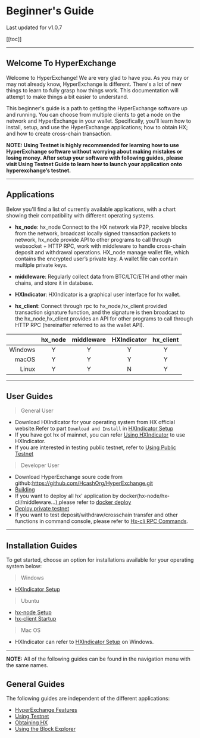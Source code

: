 # Beginner's Guide

Last updated for v1.0.7

[[toc]]

---

## Welcome To HyperExchange 

Welcome to HyperExchange! We are very glad to have you. As you may or may not already know, HyperExchange is different. There's a lot of new things to learn to fully grasp how things work. This documentation will attempt to make things a bit easier to understand.

This beginner's guide is a path to getting the HyperExchange software up and running. You can choose from multiple clients to get a node on the network and HyperExchange in your wallet. Specifically, you'll learn how to install, setup, and use the HyperExchange applications; how to obtain HX; and how to create cross-chain transaction.

**NOTE: Using Testnet is highly recommended for learning how to use HyperExchange software without worrying about making mistakes or losing money. After setup your software with following guides, please visit Using Testnet Guide to learn how to launch your application onto hyperexchange’s testnet.**

---
    
## Applications 

Below you'll find a list of currently available applications, with a chart showing their compatibility with different operating systems.

* **hx_node**: hx_node Connect to the HX network via P2P, receive blocks from the network, broadcast locally signed transaction packets to network, hx_node provide API to other programs to call through websocket + HTTP RPC, work with middleware to handle cross-chain deposit and withdrawal operations. HX_node manage wallet file, which contains the encrypted user’s private key. A wallet file can contain multiple private keys.

* **middleware**: Regularly collect data from BTC/LTC/ETH and other main chains,  and store it in database.

* **HXIndicator**: HXIndicator is a graphical user interface for hx wallet.

* **hx_client**: Connect through rpc to hx_node,hx_client provided  transaction signature function, and the signature is then broadcast to the hx_node,hx_client provides an API for other programs to call through HTTP RPC (hereinafter referred to as the wallet API).

|           | hx_node | middleware | HXIndicator | hx_client |
| ---------:|:----:|:---------:|:------:|:------:|
| Windows   | Y    | Y         | Y      | Y      |
| macOS     | Y    | Y         | Y      | Y      |
| Linux     | Y    | Y         | N      | Y      |


---

## User Guides

> General User

* Download HXIndicator for your operating system from HX official website.Refer to part `Download and Install` in [HXIndicator Setup](/wallets/hxindicator-setup.md)
* If you have got hx of mainnet, you can refer [Using HXIndicator](/wallets/hxindicator-using-account.md)  to use HXIndicator. 
* If you are interested in testing public testnet, refer to [Using Public Testnet](/getting-started/public-testnet.md)

> Developer User

* Download HyperExchange soure code from github:<https://github.com/HcashOrg/HyperExchange.git>
* [Building](/wallets/hx-building.md)
* If you want to deploy all hx' application by docker(hx-node/hx-cli/middleware...),please refer to [docker deploy](/wallets/hx-docker-deploy.md)
* [Deploy private testnet](/getting-started/private-testnet.md)
* If you want to test deposit/withdraw/crosschain transfer and other functions in command console, please refer to [Hx-cli RPC Commands](/wallets/hxwallet-cli-rpc-commands.md).

---

## Installation Guides 

To get started, choose an option for installations available for your operating system below:

> Windows

* [HXIndicator Setup](/wallets/hxindicator-setup.md)

> Ubuntu

* [hx-node Setup](/wallets/hxnode-setup.md)
* [hx-client Startup](/wallets/hxwallet-cli.md)

> Mac OS

* HXIndicator can refer to [HXIndicator Setup](/wallets/hxindicator-setup.md) on Windows.

---

**NOTE:** All of the following guides can be found in the navigation menu with the same names.


## General Guides 

The following guides are independent of the different applications:

* [HyperExchange Features](/getting-started/hx-features.md)
* [Using Testnet](/getting-started/private-testnet.md)
* [Obtaining HX](/getting-started/obtaining-hx-test.md)
* [Using the Block Explorer](/getting-started/using-the-block-explorer.md)
